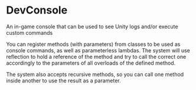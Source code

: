 # DevConsole
 An in-game console that can be used to see Unity logs and/or execute custom commands
 
 You can register methods (with parameters) from classes to be used as console commands, as well as parameterless lambdas. The system will use reflection to hold a reference of the method and try to call the correct one accordingly to the parameters of all overloads of the defined method.
 
 The system also accepts recursive methods, so you can call one method inside another to use the result as a parameter.
